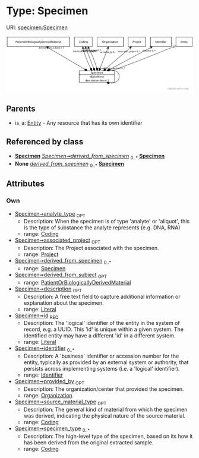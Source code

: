 
# Type: Specimen




URI: [specimen:Specimen](https://ccdh.org/specimen/Specimen)


![img](images/Specimen.svg)

## Parents

 *  is_a: [Entity](Entity.md) - Any resource that has its own identifier

## Referenced by class

 *  **[Specimen](Specimen.md)** *[Specimen➞derived_from_specimen](Specimen_derived_from_specimen.md)*  <sub>0..*</sub>  **[Specimen](Specimen.md)**
 *  **None** *[derived_from_specimen](derived_from_specimen.md)*  <sub>0..*</sub>  **[Specimen](Specimen.md)**

## Attributes


### Own

 * [Specimen➞analyte_type](Specimen_analyte_type.md)  <sub>OPT</sub>
    * Description: When the specimen is of type 'analyte' or 'aliquot', this is the type of substance the analyte represents (e.g. DNA, RNA)
    * range: [Coding](Coding.md)
 * [Specimen➞associated_project](Specimen_associated_project.md)  <sub>OPT</sub>
    * Description: The Project associated with the specimen.
    * range: [Project](Project.md)
 * [Specimen➞derived_from_specimen](Specimen_derived_from_specimen.md)  <sub>0..*</sub>
    * range: [Specimen](Specimen.md)
 * [Specimen➞derived_from_subject](Specimen_derived_from_subject.md)  <sub>OPT</sub>
    * range: [PatientOrBiologicallyDerivedMaterial](PatientOrBiologicallyDerivedMaterial.md)
 * [Specimen➞description](Specimen_description.md)  <sub>OPT</sub>
    * Description: A free text field to capture additional information or explanation about the specimen.
    * range: [Literal](types/Literal.md)
 * [Specimen➞id](Specimen_id.md)  <sub>REQ</sub>
    * Description: The 'logical' identifier of the entity in the system of record, e.g. a UUID.  This 'id' is unique within a given system. The identified entity may have a different 'id' in a different system.
    * range: [Literal](types/Literal.md)
 * [Specimen➞identifier](Specimen_identifier.md)  <sub>0..*</sub>
    * Description: A 'business' identifier  or accession number for the entity, typically as provided by an external system or authority, that persists across implementing systems  (i.e. a  'logical' identifier).
    * range: [Identifier](Identifier.md)
 * [Specimen➞provided_by](Specimen_provided_by.md)  <sub>OPT</sub>
    * Description: The organization/center that provided the specimen.
    * range: [Organization](Organization.md)
 * [Specimen➞source_material_type](Specimen_source_material_type.md)  <sub>OPT</sub>
    * Description: The general kind of material from which the specimen was derived, indicating the physical nature of the source material.
    * range: [Coding](Coding.md)
 * [Specimen➞specimen_type](Specimen_specimen_type.md)  <sub>0..*</sub>
    * Description: The high-level type of the specimen, based on its how it has been derived from the original extracted sample.
    * range: [Coding](Coding.md)
